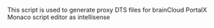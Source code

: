 This script is used to generate proxy DTS files for brainCloud PortalX Monaco script editor as intellisense 